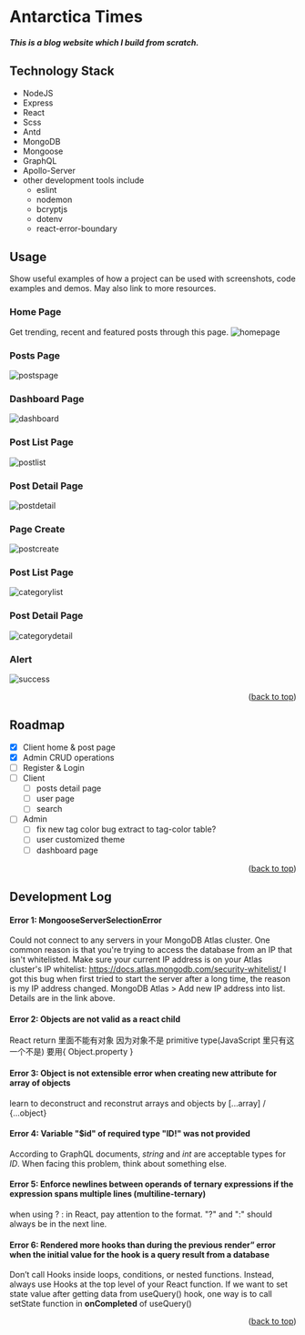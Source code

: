 <div id="top"></div>

# Antarctica Times

##### This is a blog website which I build from scratch.

## Technology Stack

- NodeJS
- Express
- React
- Scss
- Antd
- MongoDB
- Mongoose
- GraphQL
- Apollo-Server
- other development tools include
  - eslint
  - nodemon
  - bcryptjs
  - dotenv
  - react-error-boundary

<!-- USAGE EXAMPLES -->

## Usage

Show useful examples of how a project can be used with screenshots, code examples and demos. May also link to more resources.

### Home Page

Get trending, recent and featured posts through this page.
![homepage]

### Posts Page

![postspage]

### Dashboard Page

![dashboard]

### Post List Page

![postlist]

### Post Detail Page

![postdetail]

### Page Create

![postcreate]

### Post List Page

![categorylist]

### Post Detail Page

![categorydetail]

### Alert

![success]

<p align="right">(<a href="#top">back to top</a>)</p>

<!-- ROADMAP -->

## Roadmap

- [x] Client home & post page
- [x] Admin CRUD operations
- [ ] Register & Login
- [ ] Client
  - [ ] posts detail page
  - [ ] user page
  - [ ] search
- [ ] Admin
  - [ ] fix new tag color bug
        extract to tag-color table?
  - [ ] user customized theme
  - [ ] dashboard page

<p align="right">(<a href="#top">back to top</a>)</p>

## Development Log

#### Error 1: MongooseServerSelectionError

Could not connect to any servers in your MongoDB Atlas cluster. One common reason is that you're trying to access the database from an IP that isn't whitelisted. Make sure your current IP address is on your Atlas cluster's IP whitelist: https://docs.atlas.mongodb.com/security-whitelist/
I got this bug when first tried to start the server after a long time, the reason is my IP address changed.
MongoDB Atlas > Add new IP address into list. Details are in the link above.

#### Error 2: Objects are not valid as a react child

React return 里面不能有对象
因为对象不是 primitive type(JavaScript 里只有这一个不是)
要用{ Object.property }

#### Error 3: Object is not extensible error when creating new attribute for array of objects

learn to deconstruct and reconstrut arrays and objects by [...array] / {...object}

#### Error 4: Variable \"$id\" of required type \"ID!\" was not provided

According to GraphQL documents, _string_ and _int_ are acceptable types for _ID_. When facing this problem, think about something else.

#### Error 5: Enforce newlines between operands of ternary expressions if the expression spans multiple lines (multiline-ternary)

when using ? : in React, pay attention to the format. "?" and ":" should always be in the next line.

#### Error 6: Rendered more hooks than during the previous render” error when the initial value for the hook is a query result from a database

Don’t call Hooks inside loops, conditions, or nested functions. Instead, always use Hooks at the top level of your React function.
If we want to set state value after getting data from useQuery() hook, one way is to call setState function in **onCompleted** of useQuery()

<p align="right">(<a href="#top">back to top</a>)</p>

[homepage]: /public/readme_imgs/homepage.png
[postspage]: /public/readme_imgs/postspage.png
[dashboard]: /public/readme_imgs/dashboard.png
[postlist]: /public/readme_imgs/postlist.png
[postdetail]: /public/readme_imgs/postdetail.png
[postcreate]: /public/readme_imgs/postcreate.png
[categorylist]: /public/readme_imgs/categorylist.png
[categorydetail]: /public/readme_imgs/categorydetail.png
[success]: /public/readme_imgs/success.png
